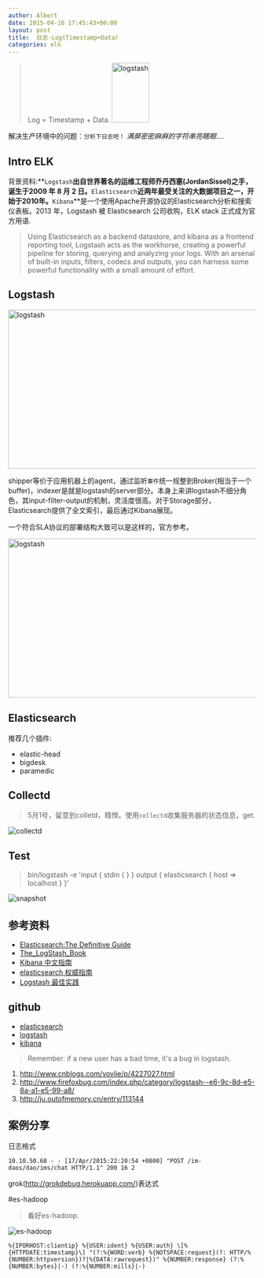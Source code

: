 ```yaml
---
author: Albert
date: 2015-04-16 17:45:43+00:00
layout: post
title:  日志·Log(Timestamp+Data)
categories: elk
---
```


> Log = Timestamp + Data.
<a href="http://logstash.net"><img alt="logstash" src="http://7xil0c.com1.z0.glb.clouddn.com/logstash.png" width="76" height="121" /></a>

解决生产环境中的问题：`分析下日志吧！` *满屏密密麻麻的字符串亮瞎眼....*

Intro ELK
---------

背景资料:**`Logstash`**出自世界著名的运维工程师乔丹西塞(JordanSissel)之手，诞生于2009 年 8 月 2 日。**`Elasticsearch`**近两年最受关注的大数据项目之一，开始于2010年。**`Kibana`**是一个使用Apache开源协议的Elasticsearch分析和搜索仪表板。2013 年，Logstash 被 Elasticsearch 公司收购，ELK stack 正式成为官方用语.

>  Using Elasticsearch as a backend datastore, and kibana as a frontend reporting tool, Logstash acts as the workhorse, creating a powerful pipeline for storing, querying and analyzing your logs. With an arsenal of built-in inputs, filters, codecs and outputs, you can harness some powerful functionality with a small amount of effort. 

Logstash
--------

<img alt="logstash" src="http://7xidkg.com1.z0.glb.clouddn.com/logstash-architecture.png" width="572" height="323" />

shipper等价于应用机器上的agent，通过监听`事件`统一规整到Broker(相当于一个buffer)，indexer是就是logstash的server部分。本身上来讲logstash不细分角色，其input-filter-output的机制，灵活度很高。对于Storage部分，Elasticsearch提供了全文索引，最后通过Kibana展现。

一个符合SLA协议的部署结构大致可以是这样的，官方参考。

<img alt="logstash" src="http://7xidkg.com1.z0.glb.clouddn.com/logstash-architecture-final.png" width="572" height="323" />

Elasticsearch
-------------

推荐几个插件:

* elastic-head
* bigdesk
* paramedic

Collectd
--------

> 5月1号，留意到colletd，精悍。使用`collectd`收集服务器的状态信息，get.

<img alt="collectd" src="{{ site.baseurl }}/assets/images/collectd_memory.png" />

Test
-----

> bin/logstash -e 'input { stdin { } } output { elasticsearch { host => localhost } }'

![snapshot](http://7xidkg.com1.z0.glb.clouddn.com/snapshot-logstash.png)

参考资料
--------

* [Elasticsearch:The Definitive Guide](http://www.elastic.co/guide/en/elasticsearch/guide/current/index.html)
* [The_LogStash_Book](http://www.logstashbook.com/code/index.html)
* [Kibana 中文指南](http://kibana.logstash.es/)
* [elasticsearch 权威指南](https://github.com/GavinFoo/elasticsearch-definitive-guide)
* [Logstash 最佳实践](https://github.com/chenryn/logstash-best-practice-cn)

github
-------

* [elasticsearch](https://github.com/elastic/elasticsearch)
* [logstash](https://github.com/elastic/logstash)
* [kibana](https://github.com/elastic/kibana)

> Remember: if a new user has a bad time, it's a bug in logstash.

1. http://www.cnblogs.com/vovlie/p/4227027.html
2. http://www.firefoxbug.com/index.php/category/logstash--e6-9c-8d-e5-8a-a1-e5-99-a8/
3. http://ju.outofmemory.cn/entry/113144

案例分享
-------

日志格式

	10.10.50.68 - - [17/Apr/2015:22:20:54 +0800] "POST /im-daos/dao/ims/chat HTTP/1.1" 200 16 2

grok(http://grokdebug.herokuapp.com/)表达式

#es-hadoop

> 看好es-hadoop.

![es-hadoop](http://7xil0c.com1.z0.glb.clouddn.com/eshadoop-diagram.png)

	%{IPORHOST:clientip} %{USER:ident} %{USER:auth} \[%{HTTPDATE:timestamp}\] "(?:%{WORD:verb} %{NOTSPACE:request}(?: HTTP/%{NUMBER:httpversion})?|%{DATA:rawrequest})" %{NUMBER:response} (?:%{NUMBER:bytes}|-) (?:%{NUMBER:mills}|-)
